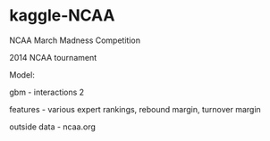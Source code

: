 kaggle-NCAA
====================

NCAA March Madness Competition

2014 NCAA tournament


Model:

gbm - interactions 2

features - various expert rankings, rebound margin, turnover margin

outside data - ncaa.org
